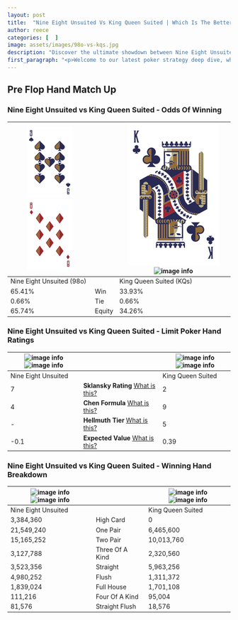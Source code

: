 ```yaml
---
layout: post
title:  "Nine Eight Unsuited Vs King Queen Suited | Which Is The Better Hand In Poker? A Complete Guide"
author: reece
categories: [  ]
image: assets/images/98o-vs-kqs.jpg
description: "Discover the ultimate showdown between Nine Eight Unsuited and King Queen Suited in poker! Uncover the odds, strategies, and scenarios where one hand triumphs over the other. Get ready to up your poker game with this thrilling analysis."
first_paragraph: "<p>Welcome to our latest poker strategy deep dive, where we're pitting two distinct hands against each other in a high-stakes showdown: Nine Eight Unsuited vs King Queen Suited.</p><p>In the dynamic world of poker, every decision counts, and knowing which hand holds the upper hand is key to your success at the table.</p><p>In this article, we'll dissect these two hands, explore the scenarios where one dominates the other, and equip you with the knowledge to make strategic choices that can tip the odds in your favor.</p><p>Get ready to unravel the intriguing dynamics of these poker hands and elevate your game to new heights.</p>"
---
```




[comment]: # (sp0)

## Pre Flop Hand Match Up

<div class="table hand-ratings" markdown="1"> 



### Nine Eight Unsuited vs King Queen Suited - Odds Of Winning


    
| ![image info](assets/images/hand1/9.png) ![image info](assets/images/hand1/8o.png) |  | ![image info](assets/images/hand2/k.png) ![image info](assets/images/hand2/qs.png) |
| -------- | -------- | -------- |
| Nine Eight Unsuited (98o) |  | King Queen Suited (KQs) |
| 65.41% | Win | 33.93% |
| 0.66% | Tie | 0.66% |
| 65.74% | Equity | 34.26% |




[comment]: # (sp1)



### Nine Eight Unsuited vs King Queen Suited - Limit Poker Hand Ratings


    
| ![image info](https://www.riverpairs.com/assets/images/hand1/9.png) ![image info](https://www.riverpairs.com/assets/images/hand1/8o.png) |  | ![image info](https://www.riverpairs.com/assets/images/hand2/k.png) ![image info](https://www.riverpairs.com/assets/images/hand2/qs.png) |
| -------- | -------- | -------- |
| Nine Eight Unsuited |  | King Queen Suited |
| 7 | **Sklansky Rating** [What is this?](/sklansky-rating-explained) | 2 |
| 4 | **Chen Formula** [What is this?](/chen-formula-explained) | 9 |
| - | **Hellmuth Tier** [What is this?](/Hellmuth-tier-explained) | 5 |
| -0.1 | **Expected Value** [What is this?](/expected-value-explained) | 0.39 |




[comment]: # (sp2)



### Nine Eight Unsuited vs King Queen Suited - Winning Hand Breakdown


    
| ![image info](https://www.riverpairs.com/assets/images/hand1/9.png) ![image info](https://www.riverpairs.com/assets/images/hand1/8o.png) |  | ![image info](https://www.riverpairs.com/assets/images/hand2/k.png) ![image info](https://www.riverpairs.com/assets/images/hand2/qs.png) |
| -------- | -------- | -------- |
| Nine Eight Unsuited |  | King Queen Suited |
| 3,384,360 | High Card | 0 |
| 21,549,240 | One Pair | 6,465,600 |
| 15,165,252 | Two Pair | 10,013,760 |
| 3,127,788 | Three Of A Kind | 2,320,560 |
| 3,523,356 | Straight | 5,963,256 |
| 4,980,252 | Flush | 1,311,372 |
| 1,839,024 | Full House | 1,701,108 |
| 111,216 | Four Of A Kind | 95,004 |
| 81,576 | Straight Flush | 18,576 |




[comment]: # (sp3)



</div>

[comment]: # (sp4)



[comment]: # (sp5)

